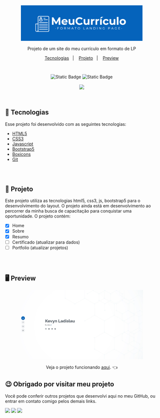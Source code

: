 <p align="center">
  <img alt="Logo" src="./assets/img/logo.png" width="400px" />
</p>
<p align="center">
Projeto de um site do meu currículo em formato de LP 
</p>
<p align="center">
  <a href="#-tecnologias">Tecnologias</a>&nbsp;&nbsp;&nbsp;|&nbsp;&nbsp;&nbsp;
  <a href="#-projeto">Projeto</a>&nbsp;&nbsp;&nbsp;|&nbsp;&nbsp;&nbsp;
  <a href="#-preview">Preview</a>
</p>
<br/>
<p align="center">
  <img alt="Static Badge" src="https://img.shields.io/badge/Personal-Project-orange">
  <img alt="Static Badge" src="https://img.shields.io/badge/license-MIT-green">
  <br/><br/><img src="http://img.shields.io/static/v1?label=STATUS&message=EM%20DESENVOLVIMENTO&color=GREEN&style=for-the-badge"/>
</p>

<br>

## 🚀 Tecnologias
Esse projeto foi desenvolvido com as seguintes tecnologias:
- [HTML5](https://html.com/)
- [CSS3](https://developer.mozilla.org/pt-BR/docs/Web/CSS)
- [Javascript](https://www.javascript.com)
- [Bootstrap5](https://getbootstrap.com)
- [Boxicons](https://boxicons.com)
- [Git](https://git-scm.com)

<br>
<br>

## 📖 Projeto
Este projeto utiliza as tecnologias html5, css3, js, bootstrap5 para o desenvolvimento do layout</b>. O projeto ainda está em desenvolvimento ao percorrer da minha busca de capacitação para conquistar uma oportunidade. O projeto contém:
- [x] Home
- [x] Sobre
- [x] Resumo
- [ ] Certificado (atualizar para dados)
- [ ] Portfolio (atualizar projetos)
<br>
<br>


## 🖥 Preview
<p align="center">
  <img alt="Preview do projeto desenvolvido." src="./assets/img/preview.jpg" width="80%">
</p>
<p align="center">
Veja o projeto funcionando <a href="https://kevynfirst.github.io/site-curriculo/
">aqui</a>. 👈
<br>

## 😉 Obrigado por visitar meu projeto
<p>Você pode conferir outros projetos que desenvolvi aqui no meu GitHub, ou entrar em contato comigo pelos demais links.</p>

<a href = "mailto:kevynfirst@gmail.com"><img src="https://img.shields.io/badge/-Gmail-%23333?style=for-the-badge&logo=gmail&logoColor=white" target="_blank"></a>
<a href="https://instagram.com/kevynfirst" target="_blank"><img src="https://img.shields.io/badge/-Instagram-%23E4405F?style=for-the-badge&logo=instagram&logoColor=white" target="_blank"></a>
<a href="https://www.linkedin.com/in/kevynfirst" target="_blank"><img src="https://img.shields.io/badge/-LinkedIn-%230077B5?style=for-the-badge&logo=linkedin&logoColor=white" target="blank"></a>
